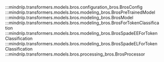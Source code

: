 :::mindnlp.transformers.models.bros.configuration_bros.BrosConfig
:::mindnlp.transformers.models.bros.modeling_bros.BrosPreTrainedModel
:::mindnlp.transformers.models.bros.modeling_bros.BrosModel
:::mindnlp.transformers.models.bros.modeling_bros.BrosForTokenClassification
:::mindnlp.transformers.models.bros.modeling_bros.BrosSpadeEEForTokenClassification
:::mindnlp.transformers.models.bros.modeling_bros.BrosSpadeELForTokenClassification
:::mindnlp.transformers.models.bros.processing_bros.BrosProcessor